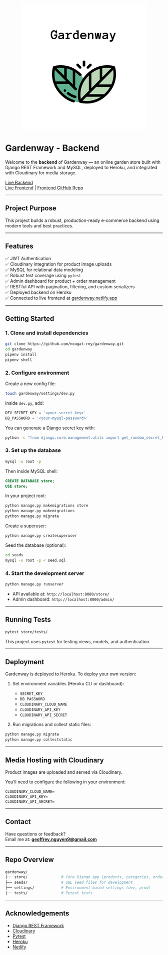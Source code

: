 <p align="center">
  <img src="banner.png" alt="Gardenway Banner" width="400" />
</p>

# Gardenway - Backend

Welcome to the **backend** of Gardenway — an online garden store built with Django REST Framework and MySQL, deployed to Heroku, and integrated with Cloudinary for media storage.

[Live Backend](https://gardenway-11a7983dd747.herokuapp.com/)  
[Live Frontend](https://gardenway.netlify.app/) | [Frontend GitHub Repo](https://github.com/nougat-rey/gardenway_frontend)

---

## Project Purpose

This project builds a robust, production-ready e-commerce backend using modern tools and best practices.

---

## Features

✅ JWT Authentication  
✅ Cloudinary integration for product image uploads  
✅ MySQL for relational data modeling  
✅ Robust test coverage using `pytest`  
✅ Admin dashboard for product + order management  
✅ RESTful API with pagination, filtering, and custom serializers  
✅ Deployed backend on Heroku  
✅ Connected to live frontend at [gardenway.netlify.app](https://gardenway.netlify.app)

---

## Getting Started

### 1. Clone and install dependencies

```bash
git clone https://github.com/nougat-rey/gardenway.git
cd gardenway
pipenv install
pipenv shell
```

### 2. Configure environment

Create a new config file:

```bash
touch gardenway/settings/dev.py
```

Inside `dev.py`, add:

```python
DEV_SECRET_KEY = '<your-secret-key>'
DB_PASSWORD = '<your-mysql-password>'
```

You can generate a Django secret key with:

```bash
python -c "from django.core.management.utils import get_random_secret_key; print(get_random_secret_key())"
```

### 3. Set up the database

```bash
mysql -u root -p
```

Then inside MySQL shell:

```sql
CREATE DATABASE store;
USE store;
```

In your project root:

```bash
python manage.py makemigrations store
python manage.py makemigrations
python manage.py migrate
```

Create a superuser:

```bash
python manage.py createsuperuser
```

Seed the database (optional):

```bash
cd seeds
mysql -u root -p < seed.sql
```

### 4. Start the development server

```bash
python manage.py runserver
```

- API available at: `http://localhost:8000/store/`
- Admin dashboard: `http://localhost:8000/admin/`

---

## Running Tests

```bash
pytest store/tests/
```

This project uses `pytest` for testing views, models, and authentication.

---

## Deployment

Gardenway is deployed to Heroku. To deploy your own version:

1. Set environment variables (Heroku CLI or dashboard):

   - `SECRET_KEY`
   - `DB_PASSWORD`
   - `CLOUDINARY_CLOUD_NAME`
   - `CLOUDINARY_API_KEY`
   - `CLOUDINARY_API_SECRET`

2. Run migrations and collect static files:

```bash
python manage.py migrate
python manage.py collectstatic
```

---

## Media Hosting with Cloudinary

Product images are uploaded and served via Cloudinary.

You’ll need to configure the following in your environment:

```env
CLOUDINARY_CLOUD_NAME=
CLOUDINARY_API_KEY=
CLOUDINARY_API_SECRET=
```

---

## Contact

Have questions or feedback?  
Email me at: **geoffrey.nguyen9@gmail.com**

---

## Repo Overview

```bash
gardenway/
├── store/               # Core Django app (products, categories, orders, etc.)
├── seeds/               # SQL seed files for development
├── settings/            # Environment-based settings (dev, prod)
├── tests/               # Pytest tests
```

---

## Acknowledgements

- [Django REST Framework](https://www.django-rest-framework.org/)
- [Cloudinary](https://cloudinary.com/)
- [Pytest](https://docs.pytest.org/)
- [Heroku](https://www.heroku.com/)
- [Netlify](https://www.netlify.com/)
